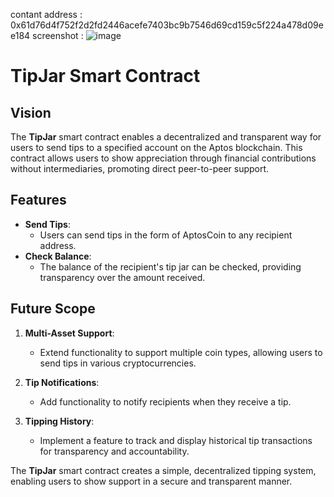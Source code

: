 contant address : 0x61d76d4f752f2d2fd2446acefe7403bc9b7546d69cd159c5f224a478d09ee184
screenshot : ![image](https://github.com/user-attachments/assets/9e68b1f5-ecf4-4521-827a-edc2e621a61a)



# TipJar Smart Contract

## Vision

The **TipJar** smart contract enables a decentralized and transparent way for users to send tips to a specified account on the Aptos blockchain. This contract allows users to show appreciation through financial contributions without intermediaries, promoting direct peer-to-peer support.

## Features

- **Send Tips**:
  - Users can send tips in the form of AptosCoin to any recipient address.
- **Check Balance**:
  - The balance of the recipient's tip jar can be checked, providing transparency over the amount received.

## Future Scope

1. **Multi-Asset Support**:

   - Extend functionality to support multiple coin types, allowing users to send tips in various cryptocurrencies.

2. **Tip Notifications**:

   - Add functionality to notify recipients when they receive a tip.

3. **Tipping History**:
   - Implement a feature to track and display historical tip transactions for transparency and accountability.

The **TipJar** smart contract creates a simple, decentralized tipping system, enabling users to show support in a secure and transparent manner.
